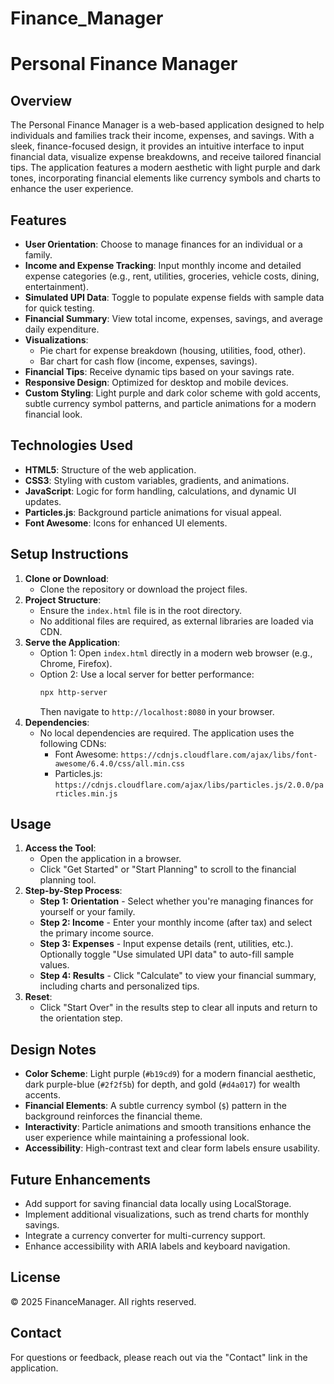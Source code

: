 # Finance_Manager
# Personal Finance Manager

## Overview
The Personal Finance Manager is a web-based application designed to help individuals and families track their income, expenses, and savings. With a sleek, finance-focused design, it provides an intuitive interface to input financial data, visualize expense breakdowns, and receive tailored financial tips. The application features a modern aesthetic with light purple and dark tones, incorporating financial elements like currency symbols and charts to enhance the user experience.

## Features
- **User Orientation**: Choose to manage finances for an individual or a family.
- **Income and Expense Tracking**: Input monthly income and detailed expense categories (e.g., rent, utilities, groceries, vehicle costs, dining, entertainment).
- **Simulated UPI Data**: Toggle to populate expense fields with sample data for quick testing.
- **Financial Summary**: View total income, expenses, savings, and average daily expenditure.
- **Visualizations**:
  - Pie chart for expense breakdown (housing, utilities, food, other).
  - Bar chart for cash flow (income, expenses, savings).
- **Financial Tips**: Receive dynamic tips based on your savings rate.
- **Responsive Design**: Optimized for desktop and mobile devices.
- **Custom Styling**: Light purple and dark color scheme with gold accents, subtle currency symbol patterns, and particle animations for a modern financial look.

## Technologies Used
- **HTML5**: Structure of the web application.
- **CSS3**: Styling with custom variables, gradients, and animations.
- **JavaScript**: Logic for form handling, calculations, and dynamic UI updates.
- **Particles.js**: Background particle animations for visual appeal.
- **Font Awesome**: Icons for enhanced UI elements.

## Setup Instructions
1. **Clone or Download**:
   - Clone the repository or download the project files.
2. **Project Structure**:
   - Ensure the `index.html` file is in the root directory.
   - No additional files are required, as external libraries are loaded via CDN.
3. **Serve the Application**:
   - Option 1: Open `index.html` directly in a modern web browser (e.g., Chrome, Firefox).
   - Option 2: Use a local server for better performance:
     ```bash
     npx http-server
     ```
     Then navigate to `http://localhost:8080` in your browser.
4. **Dependencies**:
   - No local dependencies are required. The application uses the following CDNs:
     - Font Awesome: `https://cdnjs.cloudflare.com/ajax/libs/font-awesome/6.4.0/css/all.min.css`
     - Particles.js: `https://cdnjs.cloudflare.com/ajax/libs/particles.js/2.0.0/particles.min.js`

## Usage
1. **Access the Tool**:
   - Open the application in a browser.
   - Click "Get Started" or "Start Planning" to scroll to the financial planning tool.
2. **Step-by-Step Process**:
   - **Step 1: Orientation** - Select whether you're managing finances for yourself or your family.
   - **Step 2: Income** - Enter your monthly income (after tax) and select the primary income source.
   - **Step 3: Expenses** - Input expense details (rent, utilities, etc.). Optionally toggle "Use simulated UPI data" to auto-fill sample values.
   - **Step 4: Results** - Click "Calculate" to view your financial summary, including charts and personalized tips.
3. **Reset**:
   - Click "Start Over" in the results step to clear all inputs and return to the orientation step.

## Design Notes
- **Color Scheme**: Light purple (`#b19cd9`) for a modern financial aesthetic, dark purple-blue (`#2f2f5b`) for depth, and gold (`#d4a017`) for wealth accents.
- **Financial Elements**: A subtle currency symbol (`$`) pattern in the background reinforces the financial theme.
- **Interactivity**: Particle animations and smooth transitions enhance the user experience while maintaining a professional look.
- **Accessibility**: High-contrast text and clear form labels ensure usability.

## Future Enhancements
- Add support for saving financial data locally using LocalStorage.
- Implement additional visualizations, such as trend charts for monthly savings.
- Integrate a currency converter for multi-currency support.
- Enhance accessibility with ARIA labels and keyboard navigation.

## License
© 2025 FinanceManager. All rights reserved.

## Contact
For questions or feedback, please reach out via the "Contact" link in the application.
